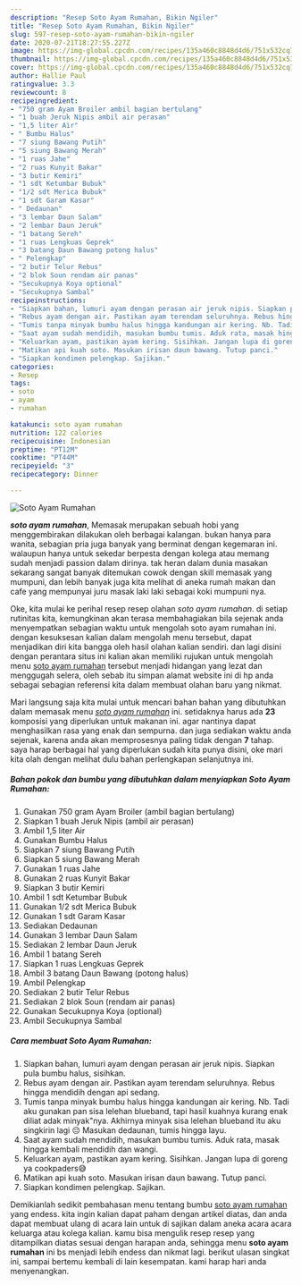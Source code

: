 ```yaml
---
description: "Resep Soto Ayam Rumahan, Bikin Ngiler"
title: "Resep Soto Ayam Rumahan, Bikin Ngiler"
slug: 597-resep-soto-ayam-rumahan-bikin-ngiler
date: 2020-07-21T18:27:55.227Z
image: https://img-global.cpcdn.com/recipes/135a460c8848d4d6/751x532cq70/soto-ayam-rumahan-foto-resep-utama.jpg
thumbnail: https://img-global.cpcdn.com/recipes/135a460c8848d4d6/751x532cq70/soto-ayam-rumahan-foto-resep-utama.jpg
cover: https://img-global.cpcdn.com/recipes/135a460c8848d4d6/751x532cq70/soto-ayam-rumahan-foto-resep-utama.jpg
author: Hallie Paul
ratingvalue: 3.3
reviewcount: 8
recipeingredient:
- "750 gram Ayam Broiler ambil bagian bertulang"
- "1 buah Jeruk Nipis ambil air perasan"
- "1,5 liter Air"
- " Bumbu Halus"
- "7 siung Bawang Putih"
- "5 siung Bawang Merah"
- "1 ruas Jahe"
- "2 ruas Kunyit Bakar"
- "3 butir Kemiri"
- "1 sdt Ketumbar Bubuk"
- "1/2 sdt Merica Bubuk"
- "1 sdt Garam Kasar"
- " Dedaunan"
- "3 lembar Daun Salam"
- "2 lembar Daun Jeruk"
- "1 batang Sereh"
- "1 ruas Lengkuas Geprek"
- "3 batang Daun Bawang potong halus"
- " Pelengkap"
- "2 butir Telur Rebus"
- "2 blok Soun rendam air panas"
- "Secukupnya Koya optional"
- "Secukupnya Sambal"
recipeinstructions:
- "Siapkan bahan, lumuri ayam dengan perasan air jeruk nipis. Siapkan pula bumbu halus, sisihkan."
- "Rebus ayam dengan air. Pastikan ayam terendam seluruhnya. Rebus hingga mendidih dengan api sedang."
- "Tumis tanpa minyak bumbu halus hingga kandungan air kering. Nb. Tadi aku gunakan pan sisa lelehan blueband, tapi hasil kuahnya kurang enak diliat adak minyak&#34;nya. Akhirnya minyak sisa lelehan blueband itu aku singkirin lagi 😔 Masukan dedaunan, tumis hingga layu."
- "Saat ayam sudah mendidih, masukan bumbu tumis. Aduk rata, masak hingga kembali mendidih dan wangi."
- "Keluarkan ayam, pastikan ayam kering. Sisihkan. Jangan lupa di goreng ya cookpaders😅"
- "Matikan api kuah soto. Masukan irisan daun bawang. Tutup panci."
- "Siapkan kondimen pelengkap. Sajikan."
categories:
- Resep
tags:
- soto
- ayam
- rumahan

katakunci: soto ayam rumahan 
nutrition: 122 calories
recipecuisine: Indonesian
preptime: "PT12M"
cooktime: "PT44M"
recipeyield: "3"
recipecategory: Dinner

---
```



![Soto Ayam Rumahan](https://img-global.cpcdn.com/recipes/135a460c8848d4d6/751x532cq70/soto-ayam-rumahan-foto-resep-utama.jpg)

<b><i>soto ayam rumahan</i></b>, Memasak merupakan sebuah hobi yang menggembirakan dilakukan oleh berbagai kalangan. bukan hanya para wanita, sebagian pria juga banyak yang berminat dengan kegemaran ini. walaupun hanya untuk sekedar berpesta dengan kolega atau memang sudah menjadi passion dalam dirinya. tak heran dalam dunia masakan sekarang sangat banyak ditemukan cowok dengan skill memasak yang mumpuni, dan lebih banyak juga kita melihat di aneka rumah makan dan cafe yang mempunyai juru masak laki laki sebagai koki mumpuni nya.



Oke, kita mulai ke perihal resep resep olahan <i>soto ayam rumahan</i>. di setiap rutinitas kita, kemungkinan akan terasa membahagiakan bila sejenak anda menyempatkan sebagian waktu untuk mengolah soto ayam rumahan ini. dengan kesuksesan kalian dalam mengolah menu tersebut, dapat menjadikan diri kita bangga oleh hasil olahan kalian sendiri. dan lagi disini dengan perantara situs ini kalian akan memiliki rujukan untuk mengolah menu <u>soto ayam rumahan</u> tersebut menjadi hidangan yang lezat dan menggugah selera, oleh sebab itu simpan alamat website ini di hp anda sebagai sebagian referensi kita dalam membuat olahan baru yang nikmat.


Mari langsung saja kita mulai untuk mencari bahan bahan yang dibutuhkan dalam memasak menu <u><i>soto ayam rumahan</i></u> ini. setidaknya harus ada <b>23</b> komposisi yang diperlukan untuk makanan ini. agar nantinya dapat menghasilkan rasa yang enak dan sempurna. dan juga sediakan waktu anda sejenak, karena anda akan memprosesnya paling tidak dengan <b>7</b> tahap. saya harap berbagai hal yang diperlukan sudah kita punya disini, oke mari kita olah dengan melihat dulu bahan perlengkapan selanjutnya ini.

<!--inarticleads1-->

##### Bahan pokok dan bumbu yang dibutuhkan dalam menyiapkan Soto Ayam Rumahan:

1. Gunakan 750 gram Ayam Broiler (ambil bagian bertulang)
1. Siapkan 1 buah Jeruk Nipis (ambil air perasan)
1. Ambil 1,5 liter Air
1. Gunakan  Bumbu Halus
1. Siapkan 7 siung Bawang Putih
1. Siapkan 5 siung Bawang Merah
1. Gunakan 1 ruas Jahe
1. Gunakan 2 ruas Kunyit Bakar
1. Siapkan 3 butir Kemiri
1. Ambil 1 sdt Ketumbar Bubuk
1. Gunakan 1/2 sdt Merica Bubuk
1. Gunakan 1 sdt Garam Kasar
1. Sediakan  Dedaunan
1. Gunakan 3 lembar Daun Salam
1. Sediakan 2 lembar Daun Jeruk
1. Ambil 1 batang Sereh
1. Siapkan 1 ruas Lengkuas Geprek
1. Ambil 3 batang Daun Bawang (potong halus)
1. Ambil  Pelengkap
1. Sediakan 2 butir Telur Rebus
1. Sediakan 2 blok Soun (rendam air panas)
1. Gunakan Secukupnya Koya (optional)
1. Ambil Secukupnya Sambal




<!--inarticleads2-->

##### Cara membuat Soto Ayam Rumahan:

1. Siapkan bahan, lumuri ayam dengan perasan air jeruk nipis. Siapkan pula bumbu halus, sisihkan.
1. Rebus ayam dengan air. Pastikan ayam terendam seluruhnya. Rebus hingga mendidih dengan api sedang.
1. Tumis tanpa minyak bumbu halus hingga kandungan air kering. Nb. Tadi aku gunakan pan sisa lelehan blueband, tapi hasil kuahnya kurang enak diliat adak minyak&#34;nya. Akhirnya minyak sisa lelehan blueband itu aku singkirin lagi 😔 Masukan dedaunan, tumis hingga layu.
1. Saat ayam sudah mendidih, masukan bumbu tumis. Aduk rata, masak hingga kembali mendidih dan wangi.
1. Keluarkan ayam, pastikan ayam kering. Sisihkan. Jangan lupa di goreng ya cookpaders😅
1. Matikan api kuah soto. Masukan irisan daun bawang. Tutup panci.
1. Siapkan kondimen pelengkap. Sajikan.




Demikianlah sedikit pembahasan menu tentang bumbu <u>soto ayam rumahan</u> yang endess. kita ingin kalian dapat paham dengan artikel diatas, dan anda dapat membuat ulang di acara lain untuk di sajikan dalam aneka acara acara keluarga atau kolega kalian. kamu bisa mengulik resep resep yang ditampilkan diatas sesuai dengan harapan anda, sehingga menu <b>soto ayam rumahan</b> ini bs menjadi lebih endess dan nikmat lagi. berikut ulasan singkat ini, sampai bertemu kembali di lain kesempatan. kami harap hari anda menyenangkan.
